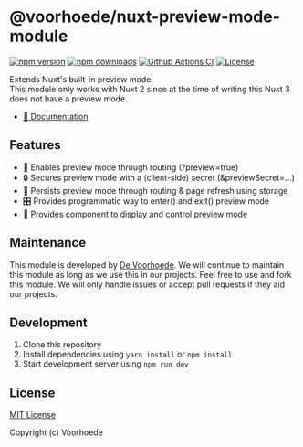 # @voorhoede/nuxt-preview-mode-module

[![npm version][npm-version-src]][npm-version-href]
[![npm downloads][npm-downloads-src]][npm-downloads-href]
[![Github Actions CI][github-actions-ci-src]][github-actions-ci-href]
[![License][license-src]][license-href]

Extends Nuxt's built-in preview mode.  
This module only works with Nuxt 2 since at the time of writing this Nuxt 3 does not have a preview mode.

* [📖 Documentation](https://nuxt-preview-mode-module.netlify.app/)

## Features

* 🚪 Enables preview mode through routing (?preview=true)
* 🔒 Secures preview mode with a (client-side) secret (&previewSecret=...)
* 🧠 Persists preview mode through routing & page refresh using storage
* 🎛️ Provides programmatic way to enter() and exit() preview mode
* 🍫 Provides <PreviewModeBar> component to display and control preview mode

## Maintenance

This module is developed by [De Voorhoede](https://www.voorhoede.nl). We will continue to maintain this module as long as we use this in our projects. Feel free to use and fork this module. We will only handle issues or accept pull requests if they aid our projects.

## Development

1. Clone this repository
2. Install dependencies using `yarn install` or `npm install`
3. Start development server using `npm run dev`

## License

[MIT License](./LICENSE)

Copyright (c) Voorhoede

<!-- Badges -->
[npm-version-src]: https://img.shields.io/npm/v/@voorhoede/nuxt-preview-mode-module/latest.svg
[npm-version-href]: https://npmjs.com/package/@voorhoede/nuxt-preview-mode-module

[npm-downloads-src]: https://img.shields.io/npm/dt/@voorhoede/nuxt-preview-mode-module.svg
[npm-downloads-href]: https://npmjs.com/package/@voorhoede/nuxt-preview-mode-module

[github-actions-ci-src]: https://github.com/voorhoede/nuxt-preview-mode-module/workflows/ci/badge.svg
[github-actions-ci-href]: https://github.com/voorhoede/nuxt-preview-mode-module/actions?query=workflow%3Aci

[license-src]: https://img.shields.io/npm/l/@voorhoede/nuxt-preview-mode-module.svg
[license-href]: https://npmjs.com/package/@voorhoede/nuxt-preview-mode-module
